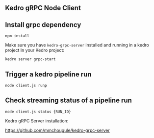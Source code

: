 ## Kedro gRPC Node Client

## Install grpc dependency
`npm install`

Make sure you have `kedro-grpc-server` installed and running in a kedro project
In your Kedro project:

`kedro server grpc-start`

## Trigger a kedro pipeline run
`node client.js runp`

## Check streaming status of a pipeline run
`node client.js status {RUN_ID}`


Kedro gRPC Server installation:

https://github.com/mmchougule/kedro-grpc-server
